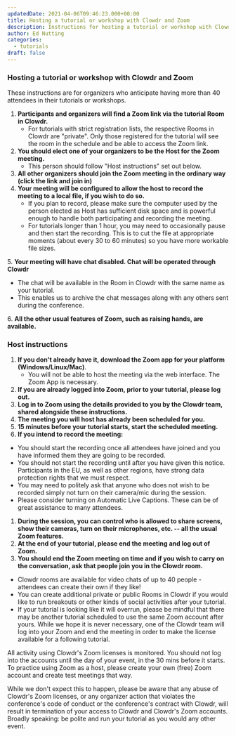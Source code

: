 ```yaml
---
updatedDate: 2021-04-06T09:46:23.000+00:00
title: Hosting a tutorial or workshop with Clowdr and Zoom
description: Instructions for hosting a tutorial or workshop with Clowdr and Zoom
author: Ed Nutting
categories:
  - tutorials
draft: false
---
```


### Hosting a tutorial or workshop with Clowdr and Zoom

These instructions are for organizers who anticipate having more than 40 attendees in their tutorials or workshops.

1. **Participants and organizers will find a Zoom link via the tutorial Room in Clowdr.**
   - For tutorials with strict registration lists, the respective Rooms in Clowdr are "private". Only those registered for the tutorial will see the room in the schedule and be able to access the Zoom link.
2. **You should elect one of your organizers to be the Host for the Zoom meeting.**
   - This person should follow "Host instructions" set out below.
3. **All other organizers should join the Zoom meeting in the ordinary way (click the link and join in)**
4. **Your meeting will be configured to allow the host to record the meeting to a local file, if you wish to do so.**
   - If you plan to record, please make sure the computer used by the person elected as Host has sufficient disk space and is powerful enough to handle both participating and recording the meeting.
   - For tutorials longer than 1 hour, you may need to occasionally pause and then start the recording. This is to cut the file at appropriate moments (about every 30 to 60 minutes) so you have more workable file sizes.

5\. **Your meeting will have chat disabled. Chat will be operated through Clowdr**

- The chat will be available in the Room in Clowdr with the same name as your tutorial.
- This enables us to archive the chat messages along with any others sent during the conference.

6\. **All the other usual features of Zoom, such as raising hands, are available.**

### Host instructions

1. **If you don't already have it, download the Zoom app for your platform (Windows/Linux/Mac)**.
   - You will not be able to host the meeting via the web interface. The Zoom App is necessary.
2. **If you are already logged into Zoom, prior to your tutorial, please log out.**
3. **Log in to Zoom using the details provided to you by the Clowdr team, shared alongside these instructions.**
4. **The meeting you will host has already been scheduled for you.**
5. **15 minutes before your tutorial starts, start the scheduled meeting.**
6. **If you intend to record the meeting:**

- You should start the recording once all attendees have joined and you have informed them they are going to be recorded.
- You should not start the recording until after you have given this notice. Participants in the EU, as well as other regions, have strong data protection rights that we must respect.
- You may need to politely ask that anyone who does not wish to be recorded simply not turn on their camera/mic during the session.
- Please consider turning on Automatic Live Captions. These can be of great assistance to many attendees.

1. **During the session, you can control who is allowed to share screens, show their cameras, turn on their microphones, etc. -- all the usual Zoom features.**
2. **At the end of your tutorial, please end the meeting and log out of Zoom.**
3. **You should end the Zoom meeting on time and if you wish to carry on the conversation, ask that people join you in the Clowdr room.**

- Clowdr rooms are available for video chats of up to 40 people - attendees can create their own if they like!
- You can create additional private or public Rooms in Clowdr if you would like to run breakouts or other kinds of social activities after your tutorial.
- If your tutorial is looking like it will overrun, please be mindful that there may be another tutorial scheduled to use the same Zoom account after yours. While we hope it is never necessary, one of the Clowdr team will log into your Zoom and end the meeting in order to make the license available for a following tutorial.

All activity using Clowdr's Zoom licenses is monitored. You should not log into the accounts until the day of your event, in the 30 mins before it starts. To practice using Zoom as a host, please create your own (free) Zoom account and create test meetings that way.

While we don't expect this to happen, please be aware that any abuse of Clowdr's Zoom licenses, or any organizer action that violates the conference's code of conduct or the conference's contract with Clowdr, will result in termination of your access to Clowdr and Clowdr's Zoom accounts. Broadly speaking: be polite and run your tutorial as you would any other event.
